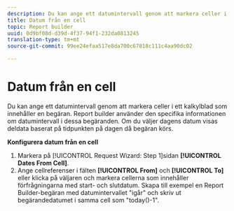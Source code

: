 ```yaml
---
description: Du kan ange ett datumintervall genom att markera celler i ett kalkylblad som innehåller en begäran. Report builder använder den specifika informationen om datumintervall i dessa begäranden. Om du väljer dagens datum visas deldata baserat på tidpunkten på dagen då begäran körs.
title: Datum från en cell
topic: Report builder
uuid: 0d9bf08d-d39d-4f37-94f1-232da0813245
translation-type: tm+mt
source-git-commit: 99ee24efaa517e8da700c67818c111c4aa90dc02

---
```



# Datum från en cell

Du kan ange ett datumintervall genom att markera celler i ett kalkylblad som innehåller en begäran. Report builder använder den specifika informationen om datumintervall i dessa begäranden. Om du väljer dagens datum visas deldata baserat på tidpunkten på dagen då begäran körs.

**Konfigurera datum från en cell**

1. Markera på [!UICONTROL Request Wizard: Step 1]sidan **[!UICONTROL Dates From Cell]**.
1. Ange cellreferenser i fälten **[!UICONTROL From]** och **[!UICONTROL To]** eller klicka på väljaren och markera cellerna som innehåller förfrågningarna med start- och slutdatum.
Skapa till exempel en Report Builder-begäran med datumintervallet &quot;igår&quot; och skriv ut begärandedatumet i samma cell som &quot;today()-1&quot;.
